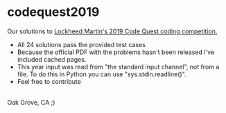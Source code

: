 # codequest2019

Our solutions to <a href='https://www.lockheedmartin.com/en-us/who-we-are/communities/codequest.html'>Lockheed Martin's 2019 Code Quest coding competition. </a><br>
<ul>
<li>All 24 solutions pass the provided test cases</li>
<li>Because the official PDF with the problems hasn't been released I've included cached pages. </li>
<li>This year input was read from "the standard input channel", not from a file. To do this in Python you can use "sys.stdin.readline()".</li>
<li>Feel free to contribute</li>
</ul>
<br>
Oak Grove, CA ;)
